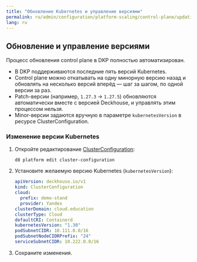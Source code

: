 ```yaml
---
title: "Обновление Kubernetes и управление версиями"
permalink: ru/admin/configuration/platform-scaling/control-plane/updating-and-versioning.html
lang: ru
---
```


## Обновление и управление версиями

Процесс обновления control plane в DKP полностью автоматизирован.

- В DKP поддерживаются последние пять версий Kubernetes.
- Control plane можно откатывать на одну минорную версию назад и обновлять на несколько версий вперёд — шаг за шагом, по одной версии за раз.
- Patch-версии (например, `1.27.3` → `1.27.5`) обновляются автоматически вместе с версией Deckhouse, и управлять этим процессом нельзя.
- Minor-версии задаются вручную в параметре `kubernetesVersion` в ресурсе ClusterConfiguration.

### Изменение версии Kubernetes

1. Откройте редактирование [ClusterConfiguration](/installing/configuration.html#clusterconfiguration):

   ```shell
   d8 platform edit cluster-configuration
   ```

1. Установите желаемую версию Kubernetes (`kubernetesVersion`):

   ```yaml
   apiVersion: deckhouse.io/v1
   kind: ClusterConfiguration
   cloud:
     prefix: demo-stand
     provider: Yandex
   clusterDomain: cloud.education
   clusterType: Cloud
   defaultCRI: Containerd
   kubernetesVersion: "1.30"
   podSubnetCIDR: 10.111.0.0/16
   podSubnetNodeCIDRPrefix: "24"
   serviceSubnetCIDR: 10.222.0.0/16
   ```

1. Сохраните изменения.
